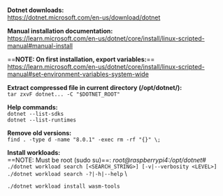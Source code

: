 **Dotnet downloads:** \
<https://dotnet.microsoft.com/en-us/download/dotnet>

**Manual installation documentation:** \
<https://learn.microsoft.com/en-us/dotnet/core/install/linux-scripted-manual#manual-install>

==**NOTE: On first installation, export variables:**== \
<https://learn.microsoft.com/en-us/dotnet/core/install/linux-scripted-manual#set-environment-variables-system-wide>

**Extract compressed file in current directory (/opt/dotnet/):** \
`tar zxvF dotnet... -C "$DOTNET_ROOT"`

**Help commands:** \
`dotnet --list-sdks` \
`dotnet --list-runtimes`

**Remove old versions:** \
`find . -type d -name "8.0.1" -exec rm -rf "{}" \;`

**Install workloads:** \
==NOTE: Must be root (sudo su)==: *root@raspberrypi4:/opt/dotnet#* \
`./dotnet workload search [<SEARCH_STRING>] [-v|--verbosity <LEVEL>]` \
`./dotnet workload search -?|-h|--help` \

`./dotnet workload install wasm-tools`
